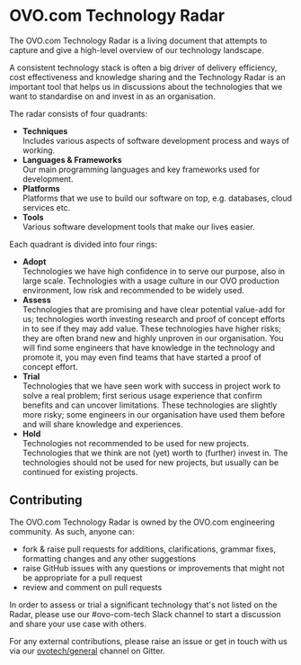 # OVO.com Technology Radar

The OVO.com Technology Radar is a living document that attempts to capture and
give a high-level overview of our technology landscape.

A consistent technology stack is often a big driver of delivery efficiency, cost
effectiveness and knowledge sharing and the Technology Radar is an important
tool that helps us in discussions about the technologies that we want to
standardise on and invest in as an organisation.

The radar consists of four quadrants:

- **Techniques**  
  Includes various aspects of software development process and ways of working.
- **Languages & Frameworks**  
  Our main programming languages and key frameworks used for development.
- **Platforms**  
  Platforms that we use to build our software on top, e.g. databases, cloud
  services etc.
- **Tools**  
  Various software development tools that make our lives easier.

Each quadrant is divided into four rings:

- **Adopt**  
  Technologies we have high confidence in to serve our purpose, also in large
  scale. Technologies with a usage culture in our OVO production environment,
  low risk and recommended to be widely used.
- **Assess**  
  Technologies that are promising and have clear potential value-add for us;
  technologies worth investing research and proof of concept efforts in to see
  if they may add value. These technologies have higher risks; they are often
  brand new and highly unproven in our organisation. You will find some
  engineers that have knowledge in the technology and promote it, you may even
  find teams that have started a proof of concept effort.
- **Trial**  
  Technologies that we have seen work with success in project work to solve a
  real problem; first serious usage experience that confirm benefits and can
  uncover limitations. These technologies are slightly more risky; some
  engineers in our organisation have used them before and will share knowledge
  and experiences.
- **Hold**  
  Technologies not recommended to be used for new projects. Technologies that we
  think are not (yet) worth to (further) invest in. The technologies should not
  be used for new projects, but usually can be continued for existing projects.

## Contributing

The OVO.com Technology Radar is owned by the OVO.com engineering community. As
such, anyone can:

- fork & raise pull requests for additions, clarifications, grammar fixes,
  formatting changes and any other suggestions
- raise GitHub issues with any questions or improvements that might not be
  appropriate for a pull request
- review and comment on pull requests

In order to assess or trial a significant technology that's not listed on the
Radar, please use our #ovo-com-tech Slack channel to start a discussion and
share your use case with others.

For any external contributions, please raise an issue or get in touch with us
via our [ovotech/general](https://gitter.im/ovotech/general) channel on Gitter.
